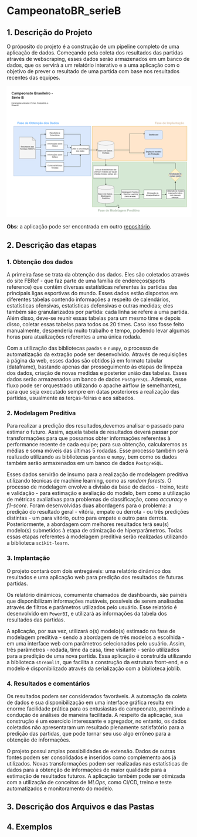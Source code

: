 # CampeonatoBR_serieB
## 1. Descrição do Projeto

O próposito do projeto é a construção de um pipeline completo de uma aplicação de dados. Começando pela coleta dos resultados das partidas através de webscraping, esses dados serão armazenados em um banco de dados, que os servirá a um relatório interativo e a uma aplicação com o objetivo de prever o resultado de uma partida com base nos resultados recentes das equipes.

![pipeline](https://github.com/viniciusbelchior0/CampeonatoBR_serieB/blob/main/references/diagrama_br-serieb.png)

**Obs**: a aplicação pode ser encontrada em outro [repositório](https://github.com/viniciusbelchior0/ML_CampeonatoBrasileiro).

## 2. Descrição das etapas
### 1. Obtenção dos dados

A primeira fase se trata da obtenção dos dados. Eles são coletados através do site FBRef - que faz parte de uma família de endereços(sports reference) que contêm diversas estatísticas referentes às partidas das principais ligas esportivas do mundo. Esses dados estão dispostos em diferentes tabelas contendo informações a respeito de calendários, estatísticas ofensivas, estatísticas defensivas e outras medidas; eles também são granularizados por partida: cada linha se refere a uma partida. Além disso, deve-se reunir essas tabelas para um mesmo time e depois disso, coletar essas tabelas para todos os 20 times. Caso isso fosse feito manualmente, despenderia muito trabalho e tempo, podendo levar algumas horas para atualizações referentes a uma única rodada.

Com a utilização das bibliotecas `pandas` e `numpy`, o processo de automatização da extração pode ser desenvolvido. Através de requisições à página da web, esses dados são obtidos já em formato tabular (dataframe), bastando apenas dar prosseguimento às etapas de limpeza dos dados, criação de novas medidas e posterior união das tabelas. Esses dados serão armazenados um banco de dados `PostgreSQL`. Ademais, esse fluxo pode ser orquestrado utilizando o apache airflow (e semelhantes), para que seja executado sempre em datas posteriores a realização das partidas, usualmente as terças-feiras e aos sábados.

### 2. Modelagem Preditiva

Para realizar a predição dos resultados,devemos analisar o passado para estimar o futuro. Assim, aquela tabela de resultados deverá passar por transformações para que possamos obter informações referentes à performance recente de cada equipe; para sua obtenção, calcularemos as médias e soma móveis das últimas 5 rodadas. Esse processo também será realizado utilizando as bibliotecas `pandas` e `numpy`, bem como os dados também serão armazenados em um banco de dados `PostgreSQL`.

Esses dados servirão de insumo para a realização de modelagem preditiva utilizando técnicas de machine learning, como as *random forests*. O processo de modelagem envolve a divisão da base de dados - treino, teste e validação - para estimação e avaliação do modelo, bem como a utilização de métricas avaliativas para problemas de classificação, como *accuracy* e *f1-score*. Foram desenvolvidas duas abordagens para o problema: a predição do resultado geral - vitória, empate ou derrota - ou três predições distintas - um para vitório, outro para empate e outro para derrota. Posteriormente, a abordagem com melhores resultados terá seu(s) modelo(s) submetidos à etapa de otimização de hiperparâmetros. Todas essas etapas referentes à modelagem preditiva serão realizadas utilizando a biblioteca `scikit-learn`.


### 3. Implantação

O projeto contará com dois entregáveis: uma relatório dinâmico dos resultados e uma aplicação web para predição dos resultados de futuras partidas.

Os relatório dinâmicos, comumente chamados de dashboards, são painéis que disponibilizam informações mutáveis, possíveis de serem analisadas através de filtros e parâmetros utilizados pelo usuário. Esse relatório é desenvolvido em `PowerBI`, e utilizará as informações da tabela dos resultados das partidas. 

A aplicação, por sua vez, utilizará o(s) modelo(s) estimado na fase de modelagem preditiva - sendo a abordagem de três modelos a escolhida - em uma interface web com parâmetros selecionados pelo usuário. Assim, três parâmetros - rodada, time da casa, time visitante - serão utilizados para a predição de uma nova partida. Essa aplicação é construída utilizando a biblioteca `streamlit`, que facilita a construção da estrutura front-end, e o modelo é disponibilizado através da serialização com a biblioteca joblib.

### 4. Resultados e comentários

Os resultados podem ser considerados favoráveis. A automação da coleta de dados e sua disponibilização em uma interface gráfica resulta em enorme facilidade prática para os entusiastas do campeonato, permitindo a condução de análises de maneira facilitada. A respeito da aplicação, sua construção é um exercício interessante e agregador, no entanto, os dados coletados não apresentaram um resultado plenamente satisfatório para a predição das partidas, que pode tornar seu uso algo errôneo para a obtenção de informações.

O projeto possui amplas possibilidades de extensão. Dados de outras fontes podem ser consolidados e inseridos como complemento aos já utilizados. Novas transformações podem ser realizadas nas estatísticas de dados para a obtenção de informações de maior qualidade para a estimação de resultados futuros. A aplicação também pode ser otimizada com a utilização de conceitos de *MLOps*, como CI/CD, treino e teste automatizados e monitoramento do modelo.

## 3. Descrição dos Arquivos e das Pastas

## 4. Exemplos
